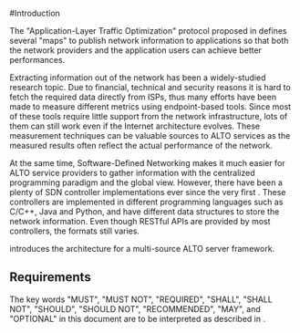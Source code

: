 
#Introduction

The "Application-Layer Traffic Optimization" protocol proposed in [](#RFC7285)
defines several "maps" to publish network information to applications so that
both the network providers and the application users can achieve better
performances.

<!-- Motivation: the fact that there are different sources [[[ -->

Extracting information out of the network has been a widely-studied research
topic.  Due to financial, technical and security reasons it is hard to fetch the
required data directly from ISPs, thus many efforts have been made to measure
different metrics using endpoint-based tools.  Since most of these tools require
little support from the network infrastructure, lots of them can still work even
if the Internet architecture evolves.  These measurement techniques can be
valuable sources to ALTO services as the measured results often reflect the
actual performance of the network.

At the same time, Software-Defined Networking makes it much easier for ALTO
service providers to gather information with the centralized programming
paradigm and the global view.  However, there have been a plenty of SDN
controller implementations ever since the very first [](#NOX).  These
controllers are implemented in different programming languages such as C/C++,
Java and Python, and have different data structures to store the network
information.  Even though RESTful APIs are provided by most controllers, the
formats still varies.

<!-- TODO at least two examples of different topology presentations -->

<!-- ]]] -->


<!-- Motivation: the need to reuse and aggregate information [[[ -->



<!-- ]]] -->

<!-- Motivation: reusable functionalities [[[ -->



<!-- ]]] -->

[](#framework-design) introduces the architecture for a multi-source ALTO
server framework.

## Requirements

The key words "MUST", "MUST NOT", "REQUIRED", "SHALL", "SHALL NOT", "SHOULD",
"SHOULD NOT", "RECOMMENDED", "MAY", and "OPTIONAL" in this document are to be
interpreted as described in [](#RFC2119).
